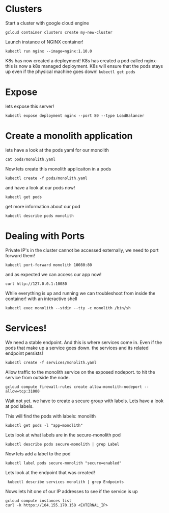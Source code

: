 # Clusters
Start a cluster with google cloud engine

```
gcloud container clusters create my-new-cluster
```

Launch instance of NGINX container!
```
kubectl run nginx --image=nginx:1.10.0
```
K8s has now created a deployment! K8s has created a pod called nginx-<id> this is now a k8s managed deployment. K8s will ensure that the pods stays up even if the physical machine goes down! ```kubectl get pods```

# Expose
lets expose this server!
```
kubectl expose deployment nginx --port 80 --type LoadBalancer
```
# Create a monolith application
lets have a look at the pods yaml for our monolith
```
cat pods/monolith.yaml
```
Now lets create this monolith applicaiton in a pods
```
kubectl create -f pods/monolith.yaml
```
and have a look at our pods now!
```
kubectl get pods
```
get more information about our pod
```
kubectl describe pods monolith
```

# Dealing with Ports
Private IP's in the cluster cannot be accessed externally, we need to port forward them!
```
kubectl port-forward monolith 10080:80
```
and as expected we can access our app now!
```
curl http://127.0.0.1:10080
```
While everything is up and running we can troubleshoot from inside the container! with an interactive shell
```
kubectl exec monolith --stdin --tty -c monolith /bin/sh
```

# Services!
We need a stable endpoint. And this is where services come in. Even if the pods that make up a service goes down. the services and its related endpoint persists!
```
kubectl create -f services/monolith.yaml
```
Allow traffic to the monolith service on the exposed nodeport. to hit the service from outside the node.
```
gcloud compute firewall-rules create allow-monolith-nodeport --allow=tcp:31000
```
Wait not yet. we have to create a secure group with labels.
Lets have a look at pod labels.

This will find the pods with labels: monolith
```
kubectl get pods -l "app=monolith"
```
Lets look at what labels are in the secure-monolith pod
```
kubectl describe pods secure-monolith | grep Label
```
Now lets add a label to the pod
```
kubectl label pods secure-monolith "secure=enabled"
```
Lets look at the endpoint that was created!
```
 kubectl describe services monolith | grep Endpoints
 ```
 Nows lets hit one of our IP addresses to see if the service is up
 ```
 gcloud compute instances list
 curl -k https://104.155.170.158 <EXTERNAL_IP>
 ```
